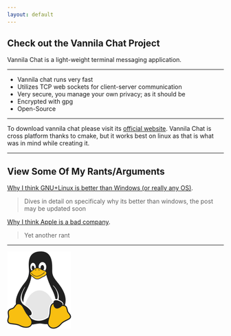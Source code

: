 ```yaml
---
layout: default
---
```


## Check out the Vannila Chat Project

Vannila Chat is a light-weight terminal messaging application. 
* * *

* Vannila chat runs very fast
* Utilizes TCP web sockets for client-server communication
* Very secure, you manage your own privacy; as it should be
* Encrypted with gpg
* Open-Source

* * *

To download vannila chat please visit its [official website](./noname.minecraftr.us). 
Vannila Chat is cross platform thanks to cmake, but it works best on linux as that
is what was in mind while creating it.

* * *

## View Some Of My Rants/Arguments

[Why I think GNU+Linux is better than Windows (or really any OS)](./_posts/2022-01-22-why-linux-is-better-than-windows.markdown).

> Dives in detail on specificaly why its better than windows, the post may be updated soon

[Why I think Apple is a bad company](./_posts/2022-01-22-why-I-thin-apple-is-bad.markdown).

>Yet another rant

* * *

![tux](img/flatTux.png)
